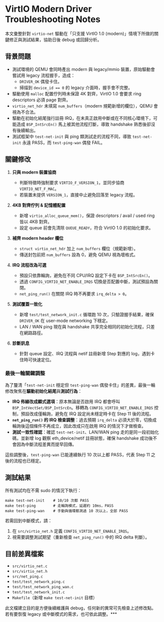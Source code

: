 # VirtIO Modern Driver Troubleshooting Notes

本文彙整針對 `virtio-net` 驅動在「只支援 VirtIO 1.0 (modern)」情境下所做的關鍵修正與測試結果，協助日後 debug 或回歸分析。

## 背景問題

- 測試環境的 QEMU 會同時產出 modern 與 legacy/mmio 裝置，原始驅動會嘗試用 legacy 流程握手，造成：
  - `DRIVER_OK` 偶發卡住。
  - 掃描到 `device_id == 0` 的 legacy 介面時，握手會不完整。
- 驅動使用 `malloc` 配置佇列時未保證 4K 對齊，VirtIO 1.0 會要求 ring descriptors 必須 page 對齊。
- `virtio_net_hdr` 未填寫 `num_buffers`（modern 規範新增的欄位），QEMU 會視為不合法。
- 驅動在初始化結尾強行註冊 IRQ，在未真正啟用中斷或在不同核心環境下，可能造成 `BSP_IntSrcEn()` 馬上被其他流程打斷，導致 handshake 熟悉後卻沒有後續輸出。
- 測試框架中 `test-net-init` 與 ping 類測試走的流程不同，導致 `test-net-init` 永遠 PASS，而 `test-ping-wan` 偶發 FAIL。

## 關鍵修改

1. **只與 modern 裝置協商**
   - 判斷特徵時強制要求 `VIRTIO_F_VERSION_1`，並同步協商 `VIRTIO_NET_F_MAC`。
   - 若裝置未提供 `VERSION_1`，直接中止避免回落至 legacy 流程。

2. **4KB 對齊佇列 & 記憶體配置**
   - 新增 `virtio_alloc_queue_mem()`，保證 descriptors / avail / used ring 皆以 4KB 對齊。
   - 設定 queue 前會先清除 `QUEUE_READY`，符合 VirtIO 1.0 的初始化要求。

3. **補齊 modern header 欄位**
   - `struct virtio_net_hdr` 加上 `num_buffers` 欄位（規範新增）。
   - 傳送封包前把 `num_buffers` 設為 0，避免 QEMU 視為壞格式。

4. **IRQ 流程改為可選**
   - 預設只依靠輪詢，避免在不同 CPU/IRQ 設定下卡在 `BSP_IntSrcEn()`。
   - 透過 `CONFIG_VIRTIO_NET_ENABLE_IRQS` 切換是否配置中斷，測試預設為關閉。
   - `net_ping_run()` 在關閉 IRQ 時不再要求 `irq_delta > 0`。

5. **測試覆蓋一致化**
   - 新增 `test/test_network_init.c` 循環跑 10 次，只驗證握手結果，確保 `DRIVER_OK` 在 user-mode networking 下穩定。
   - LAN / WAN ping 現在與 handshake 共享完全相同的初始化流程，只差在網路路徑。

6. **診斷訊息**
   - 針對 queue 設定、IRQ 流程與 netif 註冊新增 Step 對應的 log，遇到卡住時可快速定位。

### 最後一輪關鍵調整

為了釐清「`test-net-init` 穩定但 `test-ping-wan` 偶發卡住」的差異，最後一輪修改聚焦在**驅動初始化結尾**與**測試行為**：

- **IRQ 佈線改成顯式選項**：原本無論是否啟用 IRQ 都會呼叫 `BSP_IntVectSet/BSP_IntSrcEn`。移轉為 `CONFIG_VIRTIO_NET_ENABLE_IRQS` 控制，預設改成僅輪詢，避免在 IRQ 設定尚未穩定時卡在 Step 11 後的流程。  
- **`net_ping_run()` 的 IRQ 檢查調整**：過去預期 `irq_delta` 必須大於零，切換成輪詢後這個條件不再成立，因此改成只在啟用 IRQ 的情況下才做檢查。  
- **測試一致性確認**：確認 `test-net-init`、LAN/WAN ping 走的是同一段初始化碼，並新增 log 觀察 eth_device/netif 註冊狀態，確保 handshake 成功後不會因為中斷流程差異而提早回傳。

這些調整後，`test-ping-wan` 已能連續執行 10 次以上都 PASS，代表 Step 11 之後的流程也已穩定。

## 測試結果

所有測試均在不需 sudo 的情況下執行：

```
make test-net-init    # 10/10 次都 PASS
make test-ping        # 走輪詢模式，延遲約 10ms，PASS
make test-ping-wan    # 手動與循環都測過 10 次以上，全部 PASS
```

若需回到中斷模式，請：

1. 在 `src/virtio_net.h` 定義 `CONFIG_VIRTIO_NET_ENABLE_IRQS`。
2. 視需要調整測試期望（重新檢查 `net_ping_run()` 中的 IRQ delta 判斷）。

## 目前差異檔案

- `src/virtio_net.c`
- `src/virtio_net.h`
- `src/net_ping.c`
- `test/test_network_ping.c`
- `test/test_network_ping_wan.c`
- `test/test_network_init.c`
- `Makefile`（新增 `make test-net-init` 目標）

此文檔建立目的是方便後續維護與 debug，任何新的異常可先檢查上述修改點。若有要恢復 legacy 或中斷模式的需求，也可依此調整。***
